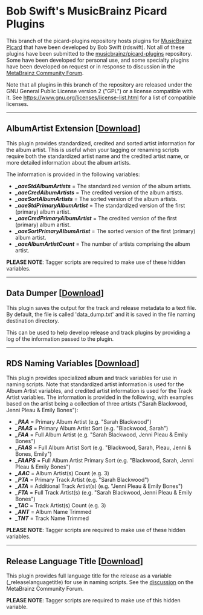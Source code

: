 # Bob Swift's MusicBrainz Picard Plugins

This branch of the picard-plugins repository hosts plugins for [MusicBrainz Picard](https://picard.musicbrainz.org/) that have been developed by Bob Swift (rdswift).  Not all of these plugins have been submitted to the [musicbrainz/picard-plugins](https://github.com/musicbrainz/picard-plugins) repository.  Some have been developed for personal use, and some specialty plugins have been developed on request or in response to discussion in the [MetaBrainz Community Forum](https://community.metabrainz.org/).

Note that all plugins in this branch of the repository are released under the GNU General Public License version 2 ("GPL") or a license compatible with it. See https://www.gnu.org/licenses/license-list.html for a list of compatible licenses.

-------

## AlbumArtist Extension \[[Download](https://github.com/rdswift/picard-plugins/raw/2.0_RDS_Plugins/plugins/albumartistextension/albumartistextension.py)\]

This plugin provides standardized, credited and sorted artist information for the album artist.  This is useful when your tagging or renaming scripts require both the standardized artist name and the credited artist name, or more detailed information about the album artists.

The information is provided in the following variables:

* **_\_aaeStdAlbumArtists_** = The standardized version of the album artists.
* **_\_aaeCredAlbumArtists_** = The credited version of the album artists.
* **_\_aaeSortAlbumArtists_** = The sorted version of the album artists.
* **_\_aaeStdPrimaryAlbumArtist_** = The standardized version of the first (primary) album artist.
* **_\_aaeCredPrimaryAlbumArtist_** = The credited version of the first (primary) album artist.
* **_\_aaeSortPrimaryAlbumArtist_** = The sorted version of the first (primary) album artist.
* **_\_aaeAlbumArtistCount_** = The number of artists comprising the album artist.

**PLEASE NOTE**: Tagger scripts are required to make use of these hidden variables.

-------

## Data Dumper \[[Download](https://github.com/rdswift/picard-plugins/raw/2.0_RDS_Plugins/plugins/data_dumper/data_dumper.py)\]

This plugin saves the output for the track and release metadata to a text file.  By default, the file is called 'data_dump.txt' and it is saved in the file naming destination directory.

This can be used to help develop release and track plugins by providing a log of the information passed to the plugin.

-------

## RDS Naming Variables \[[Download](https://github.com/rdswift/picard-plugins/raw/2.0_RDS_Plugins/plugins/rds_naming_vars/rds_naming_vars.zip)\]

This plugin provides specialized album and track variables for use in naming scripts. Note that standardized artist information is used for the Album Artist variables, and credited artist information is used for the Track Artist variables. The information is provided in the following, with examples based on the artist being a collection of three artists ("Sarah Blackwood, Jenni Pleau & Emily Bones"):

* **_\_PAA_** = Primary Album Artist (e.g. "Sarah Blackwood")
* **_\_PAAS_** = Primary Album Artist Sort (e.g. "Blackwood, Sarah")
* **_\_FAA_** = Full Album Artist (e.g. "Sarah Blackwood, Jenni Pleau & Emily Bones")
* **_\_FAAS_** = Full Album Artist Sort (e.g. "Blackwood, Sarah, Pleau, Jenni & Bones, Emily")
* **_\_FAAPS_** = Full Album Artist Primary Sort (e.g. "Blackwood, Sarah, Jenni Pleau & Emily Bones")
* **_\_AAC_** = Album Artist(s) Count (e.g. 3)
* **_\_PTA_** = Primary Track Artist (e.g. "Sarah Blackwood")
* **_\_ATA_** = Additional Track Artist(s) (e.g. "Jenni Pleau & Emily Bones")
* **_\_FTA_** = Full Track Artist(s) (e.g. "Sarah Blackwood, Jenni Pleau & Emily Bones")
* **_\_TAC_** = Track Artist(s) Count (e.g. 3)
* **_\_ANT_** = Album Name Trimmed
* **_\_TNT_** = Track Name Trimmed

**PLEASE NOTE**: Tagger scripts are required to make use of these hidden variables.

-------

## Release Language Title \[[Download](https://github.com/rdswift/picard-plugins/raw/2.0_RDS_Plugins/plugins/release_language_title/release_language_title.py)\]

This plugin provides full language title for the release as a variable (_releaselanguagetitle) for use in naming scripts.  See the [discussion](https://community.metabrainz.org/t/help-with-file-naming-with-special-rule-for-soundtracks/398631) on the MetaBrainz Community Forum.

**PLEASE NOTE**: Tagger scripts are required to make use of this hidden variable.

